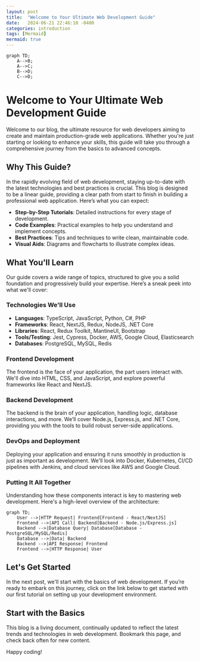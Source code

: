 ```yaml
---
layout: post
title:  "Welcome to Your Ultimate Web Development Guide"
date:   2024-06-21 22:46:10 -0400
categories: introduction
tags: [Mermaid]
mermaid: true
---
```



```mermaid
graph TD;
    A-->B;
    A-->C;
    B-->D;
    C-->D;
```  

# Welcome to Your Ultimate Web Development Guide

Welcome to our blog, the ultimate resource for web developers aiming to create and maintain production-grade web applications. Whether you're just starting or looking to enhance your skills, this guide will take you through a comprehensive journey from the basics to advanced concepts.

## Why This Guide?

In the rapidly evolving field of web development, staying up-to-date with the latest technologies and best practices is crucial. This blog is designed to be a linear guide, providing a clear path from start to finish in building a professional web application. Here’s what you can expect:

- **Step-by-Step Tutorials**: Detailed instructions for every stage of development.
- **Code Examples**: Practical examples to help you understand and implement concepts.
- **Best Practices**: Tips and techniques to write clean, maintainable code.
- **Visual Aids**: Diagrams and flowcharts to illustrate complex ideas.

## What You'll Learn

Our guide covers a wide range of topics, structured to give you a solid foundation and progressively build your expertise. Here’s a sneak peek into what we'll cover:

### Technologies We'll Use

- **Languages**: TypeScript, JavaScript, Python, C#, PHP
- **Frameworks**: React, NextJS, Redux, NodeJS, .NET Core
- **Libraries**: React, Redux Toolkit, MantineUI, Bootstrap
- **Tools/Testing**: Jest, Cypress, Docker, AWS, Google Cloud, Elasticsearch
- **Databases**: PostgreSQL, MySQL, Redis

### Frontend Development

The frontend is the face of your application, the part users interact with. We'll dive into HTML, CSS, and JavaScript, and explore powerful frameworks like React and NextJS.

### Backend Development

The backend is the brain of your application, handling logic, database interactions, and more. We’ll cover Node.js, Express.js, and .NET Core, providing you with the tools to build robust server-side applications.

### DevOps and Deployment

Deploying your application and ensuring it runs smoothly in production is just as important as development. We'll look into Docker, Kubernetes, CI/CD pipelines with Jenkins, and cloud services like AWS and Google Cloud.

### Putting It All Together

Understanding how these components interact is key to mastering web development. Here's a high-level overview of the architecture:

```mermaid
graph TD;
    User -->|HTTP Request| Frontend[Frontend - React/NextJS]
    Frontend -->|API Call| Backend[Backend - Node.js/Express.js]
    Backend -->|Database Query| Database[Database - PostgreSQL/MySQL/Redis]
    Database -->|Data| Backend
    Backend -->|API Response| Frontend
    Frontend -->|HTTP Response| User
```

## Let's Get Started

In the next post, we'll start with the basics of web development. If you’re ready to embark on this journey, click on the link below to get started with our first tutorial on setting up your development environment.

## Start with the Basics

This blog is a living document, continually updated to reflect the latest trends and technologies in web development. Bookmark this page, and check back often for new content.

Happy coding!
